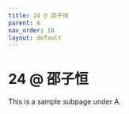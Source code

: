 ```yaml
---
title: 24 @ 邵子恒
parent: A
nav_order: 18
layout: default
---
```


# 24 @ 邵子恒

This is a sample subpage under A.